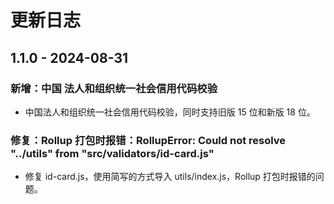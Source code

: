 # 更新日志

## 1.1.0 - 2024-08-31

### 新增：中国 法人和组织统一社会信用代码校验

* 中国法人和组织统一社会信用代码校验，同时支持旧版 15 位和新版 18 位。

### 修复：Rollup 打包时报错：RollupError: Could not resolve "../utils" from "src/validators/id-card.js"

* 修复 id-card.js，使用简写的方式导入 utils/index.js，Rollup 打包时报错的问题。